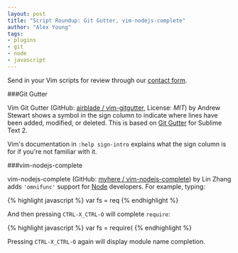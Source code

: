 ```yaml
---
layout: post
title: "Script Roundup: Git Gutter, vim-nodejs-complete"
author: "Alex Young"
tags: 
- plugins
- git
- node
- javascript
---
```


<div class="intro">
Send in your Vim scripts for review through our <a href="/contact.html">contact form</a>.
</div>

###Git Gutter

Vim Git Gutter (GitHub: [airblade / vim-gitgutter](https://github.com/airblade/vim-gitgutter), License: _MIT_) by Andrew Stewart shows a symbol in the sign column to indicate where lines have been added, modified, or deleted.  This is based on [Git Gutter](https://github.com/jisaacks/GitGutter) for Sublime Text 2.

Vim's documentation in `:help sign-intro` explains what the sign column is for if you're not familiar with it.

###vim-nodejs-complete

vim-nodejs-complete (GitHub: [myhere / vim-nodejs-complete](https://github.com/myhere/vim-nodejs-complete)) by Lin Zhang adds `'omnifunc'` support for [Node](http://nodejs.org/) developers.  For example, typing:

{% highlight javascript %}
var fs = req
{% endhighlight %}

And then pressing `CTRL-X_CTRL-O` will complete `require`:

{% highlight javascript %}
var fs = require(
{% endhighlight %}

Pressing `CTRL-X_CTRL-O` again will display module name completion.
